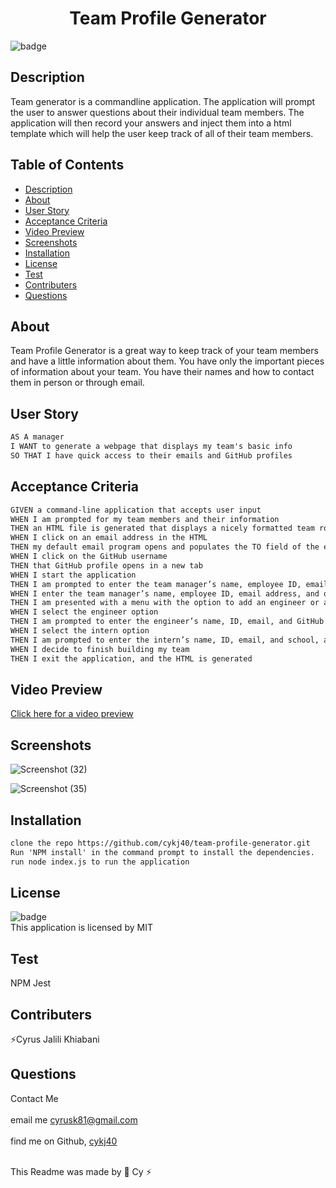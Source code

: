 
  <h1 align="center">Team Profile Generator</h1>

  ![badge](https://img.shields.io/badge/license-MIT--brightgreen)<br />

  ## Description 
  Team generator is a commandline application. The application will prompt the user to answer questions about their individual team members. The application will then record your answers and inject them into a html template  which will help the user keep track of all of their team members.

  ## Table of Contents
  
  * [Description](#description)
  * [About](#about)
  * [User Story](#user-story)
  * [Acceptance Criteria](#acceptance-criteria)
  * [Video Preview](#video-preview)
  * [Screenshots](#screenshots)
  * [Installation](#installation)
  * [License](#license)
  * [Test](#test)
  * [Contributers](#contributers)
  * [Questions](#questions)
 

  ## About
  Team Profile Generator is a great way to keep track of your team members and have a little information about them. You have only the important pieces of information about your team. You have their names and how to contact them in person or through email. 

  ## User Story
  ```md
  AS A manager
  I WANT to generate a webpage that displays my team's basic info
  SO THAT I have quick access to their emails and GitHub profiles
  ```
  ## Acceptance Criteria
  ```md
  GIVEN a command-line application that accepts user input
  WHEN I am prompted for my team members and their information
  THEN an HTML file is generated that displays a nicely formatted team roster based on user input
  WHEN I click on an email address in the HTML
  THEN my default email program opens and populates the TO field of the email with the address
  WHEN I click on the GitHub username
  THEN that GitHub profile opens in a new tab
  WHEN I start the application
  THEN I am prompted to enter the team manager’s name, employee ID, email address, and office number
  WHEN I enter the team manager’s name, employee ID, email address, and office number
  THEN I am presented with a menu with the option to add an engineer or an intern or to finish building my team
  WHEN I select the engineer option
  THEN I am prompted to enter the engineer’s name, ID, email, and GitHub username, and I am taken back to the menu
  WHEN I select the intern option
  THEN I am prompted to enter the intern’s name, ID, email, and school, and I am taken back to the menu
  WHEN I decide to finish building my team
  THEN I exit the application, and the HTML is generated
  ```
 ## Video Preview
 <a href="https://drive.google.com/file/d/1QGXMyyEswNTruGk-FHeirWr_hfmZjXAy/view">Click here for a video preview </a>
 
 ## Screenshots
  ![Screenshot (32)](https://user-images.githubusercontent.com/102045473/187086941-d34f48ca-f663-4a6e-b8c0-8c7b1bc36fc5.png)
  
![Screenshot (35)](https://user-images.githubusercontent.com/102045473/187090012-fa939fa7-ef24-43da-a716-e49617f2b863.png)



  
 
  ## Installation
  ```md
  clone the repo https://github.com/cykj40/team-profile-generator.git
  Run 'NPM install' in the command prompt to install the dependencies. 
  run node index.js to run the application
```
  ## License
![badge](https://img.shields.io/badge/license-MIT--brightgreen)
<br />
This application is licensed by MIT

## Test 
NPM Jest  

## Contributers
⚡Cyrus Jalili Khiabani

## Questions
Contact Me<br />
<br />
 email me cyrusk81@gmail.com<br />
 <br />
 find me on Github,  [cykj40](https://github.com/cykj40)<br />
<br /> 

This Readme was made by 🚀 Cy ⚡


